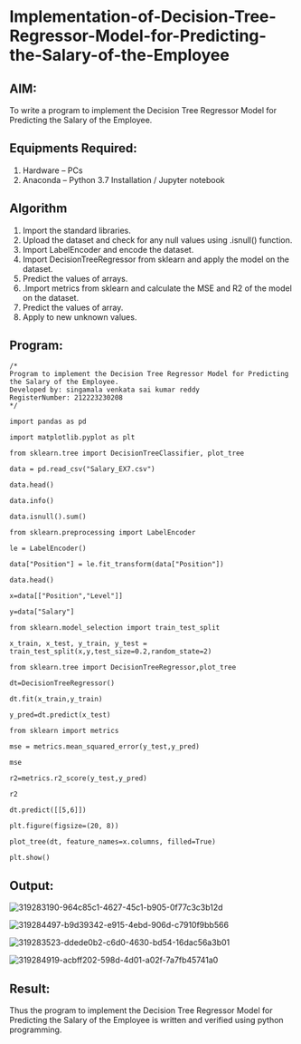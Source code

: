 # Implementation-of-Decision-Tree-Regressor-Model-for-Predicting-the-Salary-of-the-Employee

## AIM:
To write a program to implement the Decision Tree Regressor Model for Predicting the Salary of the Employee.

## Equipments Required:
1. Hardware – PCs
2. Anaconda – Python 3.7 Installation / Jupyter notebook

## Algorithm
1. Import the standard libraries.
2. Upload the dataset and check for any null values using .isnull() function.
3. Import LabelEncoder and encode the dataset.
4. Import DecisionTreeRegressor from sklearn and apply the model on the dataset.
5. Predict the values of arrays.
6. .Import metrics from sklearn and calculate the MSE and R2 of the model on the dataset.
7. Predict the values of array.
8. Apply to new unknown values.

## Program:
```
/*
Program to implement the Decision Tree Regressor Model for Predicting the Salary of the Employee.
Developed by: singamala venkata sai kumar reddy
RegisterNumber: 212223230208 
*/
```
```
import pandas as pd

import matplotlib.pyplot as plt

from sklearn.tree import DecisionTreeClassifier, plot_tree

data = pd.read_csv("Salary_EX7.csv")

data.head()

data.info()

data.isnull().sum()

from sklearn.preprocessing import LabelEncoder

le = LabelEncoder()

data["Position"] = le.fit_transform(data["Position"])

data.head()

x=data[["Position","Level"]]

y=data["Salary"]

from sklearn.model_selection import train_test_split

x_train, x_test, y_train, y_test = train_test_split(x,y,test_size=0.2,random_state=2)

from sklearn.tree import DecisionTreeRegressor,plot_tree

dt=DecisionTreeRegressor()

dt.fit(x_train,y_train)

y_pred=dt.predict(x_test)

from sklearn import metrics

mse = metrics.mean_squared_error(y_test,y_pred)

mse

r2=metrics.r2_score(y_test,y_pred)

r2

dt.predict([[5,6]])

plt.figure(figsize=(20, 8))

plot_tree(dt, feature_names=x.columns, filled=True)

plt.show()
```
## Output:

![319283190-964c85c1-4627-45c1-b905-0f77c3c3b12d](https://github.com/user-attachments/assets/3fc9b23a-0fde-4eaf-b0ff-56702f6b88aa)

![319284497-b9d39342-e915-4ebd-906d-c7910f9bb566](https://github.com/user-attachments/assets/2df9f62a-2269-47d0-a24a-b949e079cb36)

![319283523-ddede0b2-c6d0-4630-bd54-16dac56a3b01](https://github.com/user-attachments/assets/0ff01fe2-6154-46d9-9445-ca2210be7f02)

![319284919-acbff202-598d-4d01-a02f-7a7fb45741a0](https://github.com/user-attachments/assets/5b5ecc14-e805-4186-acf1-2ecf1ec8b659)

## Result:
Thus the program to implement the Decision Tree Regressor Model for Predicting the Salary of the Employee is written and verified using python programming.

